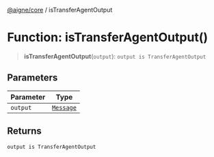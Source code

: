 [@aigne/core](../wiki/Home) / isTransferAgentOutput

# Function: isTransferAgentOutput()

> **isTransferAgentOutput**(`output`): `output is TransferAgentOutput`

## Parameters

| Parameter | Type                                   |
| --------- | -------------------------------------- |
| `output`  | [`Message`](../wiki/TypeAlias.Message) |

## Returns

`output is TransferAgentOutput`
